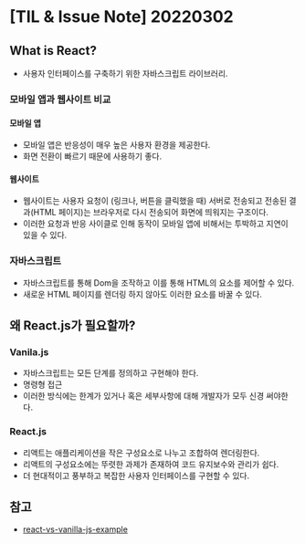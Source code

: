 # [TIL & Issue Note] 20220302


## What is React?
- 사용자 인터페이스를 구축하기 위한 자바스크립트 라이브러리.

### 모바일 앱과 웹사이트 비교
#### 모바일 앱
- 모바일 앱은 반응성이 매우 높은 사용자 환경을 제공한다. 
- 화면 전환이 빠르기 때문에 사용하기 좋다.

#### 웹사이트
- 웹사이트는 사용자 요청이 (링크나, 버튼을 클릭했을 때) 서버로 전송되고 전송된 결과(HTML 페이지)는 브라우저로 다시 전송되어 화면에 띄워지는 구조이다.
- 이러한 요청과 반응 사이클로 인해 동작이 모바일 앱에 비해서는 투박하고 지연이 있을 수 있다.

### 자바스크립트
- 자바스크립트를 통해 Dom을 조작하고 이를 통해 HTML의 요소를 제어할 수 있다.
- 새로운 HTML 페이지를 렌더링 하지 않아도 이러한 요소를 바꿀 수 있다.


## 왜 React.js가 필요할까?

### Vanila.js
- 자바스크립트는 모든 단계를 정의하고 구현해야 한다. 
- 명령형 접근
- 이러한 방식에는 한계가 있거나 혹은 세부사항에 대해 개발자가 모두 신경 써야한다.

### React.js
- 리액트는 애플리케이션을 작은 구성요소로 나누고 조합하여 렌더링한다.
- 리액트의 구성요소에는 뚜렷한 과제가 존재하여 코드 유지보수와 관리가 쉽다.
- 더 현대적이고 풍부하고 복잡한 사용자 인터페이스를 구현할 수 있다.

## 참고
- [react-vs-vanilla-js-example](https://github.com/academind/react-complete-guide-code/tree/01-getting-started/code/react-vs-vanilla-js-example)
